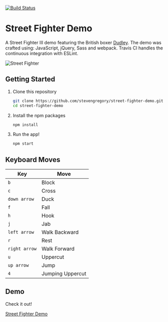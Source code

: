 [![Build Status](https://travis-ci.org/stevengregory/street-fighter-demo.svg?branch=master)](https://travis-ci.org/stevengregory/street-fighter-demo)

# Street Fighter Demo

A Street Fighter III demo featuring the British boxer [Dudley](<https://en.wikipedia.org/wiki/Dudley_(Street_Fighter)>). The demo was crafted using: JavaScript, jQuery, Sass and webpack. Travis CI handles the continuous integration with ESLint.

![Street Fighter](http://i.imgur.com/titqNDJ.png)

## Getting Started

1. Clone this repository

   ```bash
   git clone https://github.com/stevengregory/street-fighter-demo.git
   cd street-fighter-demo
   ```

1. Install the npm packages

   ```bash
   npm install
   ```

1. Run the app!

   ```bash
   npm start
   ```

## Keyboard Moves

| Key           | Move             |
| ------------- | ---------------- |
| `b`           | Block            |
| `c`           | Cross            |
| `down arrow`  | Duck             |
| `f`           | Fall             |
| `h`           | Hook             |
| `j`           | Jab              |
| `left arrow`  | Walk Backward    |
| `r`           | Rest             |
| `right arrow` | Walk Forward     |
| `u`           | Uppercut         |
| `up arrow`    | Jump             |
| `4`           | Jumping Uppercut |

## Demo

Check it out!

[Street Fighter Demo](http://stevengregory.ninja/demos/street-fighter-demo/)

